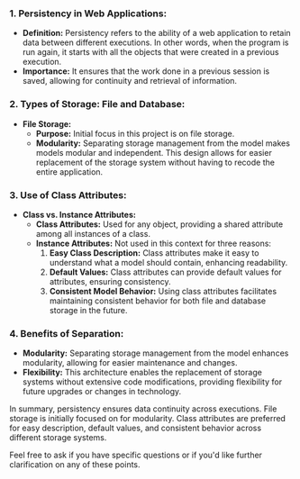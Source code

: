 ### 1. **Persistency in Web Applications:**
   - **Definition:** Persistency refers to the ability of a web application to retain data between different executions. In other words, when the program is run again, it starts with all the objects that were created in a previous execution.
   - **Importance:** It ensures that the work done in a previous session is saved, allowing for continuity and retrieval of information.

### 2. **Types of Storage: File and Database:**
   - **File Storage:**
     - **Purpose:** Initial focus in this project is on file storage.
     - **Modularity:** Separating storage management from the model makes models modular and independent. This design allows for easier replacement of the storage system without having to recode the entire application.

### 3. **Use of Class Attributes:**
   - **Class vs. Instance Attributes:**
     - **Class Attributes:** Used for any object, providing a shared attribute among all instances of a class.
     - **Instance Attributes:** Not used in this context for three reasons:
       1. **Easy Class Description:** Class attributes make it easy to understand what a model should contain, enhancing readability.
       2. **Default Values:** Class attributes can provide default values for attributes, ensuring consistency.
       3. **Consistent Model Behavior:** Using class attributes facilitates maintaining consistent behavior for both file and database storage in the future.

### 4. **Benefits of Separation:**
   - **Modularity:** Separating storage management from the model enhances modularity, allowing for easier maintenance and changes.
   - **Flexibility:** This architecture enables the replacement of storage systems without extensive code modifications, providing flexibility for future upgrades or changes in technology.

In summary, persistency ensures data continuity across executions. File storage is initially focused on for modularity. Class attributes are preferred for easy description, default values, and consistent behavior across different storage systems.

Feel free to ask if you have specific questions or if you'd like further clarification on any of these points.
